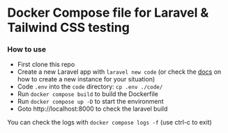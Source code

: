 # Docker Compose file for Laravel & Tailwind CSS testing

### How to use
* First clone this repo
* Create a new Laravel app with `laravel new code` (or check the [docs](https://laravel.com/docs/11.x) on how to create a new instance for your situation)
* Code `.env` into the `code` directory: `cp .env ./code/`
* Run `docker compose build` to build the Dockerfile
* Run `docker compose up -D` to start the environment
* Goto http://localhost:8000 to check the laravel build

You can check the logs with `docker compose logs -f` (use ctrl-c to exit)
